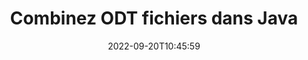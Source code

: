 ---
############################# Static ############################
layout: "auto-gen-merger"
date: 2022-09-20T10:45:59
draft: false
otherformats: otp ott pdf pps ppsx ppt pptx rtf tex vdx vsdm vsdx vssm vssx vstm vstx

############################# Head ############################
head_title: "Combinez ODT fichiers via l'API de fusion de documents Java et J2SE"
head_description: "Combinez plusieurs fichiers ODT en Java à l'aide de l'API de fusion de documents avec toutes les données, le style et la mise en forme en tant que documents source."

############################# Header ############################
title: "Combinez ODT fichiers dans Java"
description: "Combinez ODT avec quelques lignes de code Java."
bg_image: "https://cms.admin.containerize.com/templates/aspose/App_Themes/V3/images/bg/header1.png"
bg_overlay: false
button:
    enable: true
    icon: "fas fa-arrow-down"
    label: "Télécharger la version d'essai gratuite"
    link: "https://downloads.groupdocs.com/merger/java"

############################# SubMenu ############################
submenu:
    enable: true

    left:
        img_alt: "GroupDocs.Merger for Java"
        image: "https://cms.admin.containerize.com/templates/groupdocs/images/product-logos/90x90-noborder/groupdocs-merger-java.png"
        product: "GroupDocs.Merger"
        platform: "Java"

    middle:
        button:

            # button loop
            - link: "https://apireference.groupdocs.com/merger/java"
              text: "Référence API"

            # button loop
            - link: "https://github.com/groupdocs-merger"
              text: "Exemples de codes"

            # button loop
            - link: "https://products.groupdocs.app/merger/family"
              text: "Démos en direct"

            # button loop
            - link: "https://purchase.groupdocs.com/pricing/merger/java"
              text: "Tarification"

    right:
        link_download: "https://downloads.groupdocs.com/merger"
        link_learn: "https://docs.groupdocs.com/merger/java"
        link_buy: "https://purchase.groupdocs.com"

############################# About ############################
about:
    enable: true
    title: "À propos de l'API GroupDocs.Merger for Java"
    content: |
        [GroupDocs.Merger for Java](/fr/merger/java/) fournit une solution pratique pour combiner plusieurs PDF, Microsoft Office (Word, Excel, PowerPoint, OneNote), OpenDocument, HTML, images et de nombreux autres documents dans un seul fichier au sein des applications Java. GroupDocs.Merger vous fera économiser beaucoup d'efforts, car vous êtes autorisé à combiner des documents ODT - il n'est pas nécessaire d'installer de logiciels tiers, d'applications de bureau ou de plug-ins. Désormais, il est inutile de perdre votre temps et de combiner les fichiers manuellement ! La mission de GroupDocs est de fournir la meilleure qualité et de simplifier les workflows de traitement de documents.
        
        L'API GroupDocs.Merger est un bon choix pour les solutions d'entreprise qui ont besoin de fonctionnalités de combinaison de fichiers. Ces API sont bien prises en charge sur tous les principaux systèmes d'exploitation et plates-formes, y compris J2SE 7.0 (1.7), J2SE 8.0 (1.8), Java 10.

############################# Steps ############################
steps:
    enable: true
    title_left: "Combinez plusieurs fichiers ODT dans Java"
    content_left: |
        [GroupDocs.Merger for Java](/fr/merger/java/) permet aux développeurs Java de combiner facilement plusieurs fichiers ODT en mettant en œuvre quelques étapes simples.
        
        * Créez une instance de **Merger** et transmettez le chemin du document source en tant que paramètre du constructeur.
        * Appelez **Join** de la classe **Merger** et transmettez le deuxième chemin du document source.
        * Appelez **Save** de la classe **Merger** pour enregistrer le document fusionné.

    title_right: "Configuration requise"
    content_right: |
        Les API GroupDocs.Merger for Java sont prises en charge sur toutes les principales plates-formes et systèmes d'exploitation. Avant d'exécuter le code ci-dessous, assurez-vous que les prérequis suivants sont installés sur votre système.

        * Systèmes d'exploitation : Microsoft Windows, Linux, MacOS
        * Environnements de développement : NetBeans, IntelliJ IDEA, Eclipse
        * Cadres: J2SE 7.0 (1.7), J2SE 8.0 (1.8), Java 10
        * Téléchargez la dernière version de GroupDocs.Merger for Java depuis [Maven](https://repository.groupdocs.com/webapp/#/artifacts/browse/tree/General/repo/com/groupdocs/groupdocs-merger)
         
    code: |
     {{% merger/additional-styles %}}
     {{< merger/code-merger title="Comment combiner des fichiers ODT à l'aide de l'exemple de code Java">}}

        ```java    
        // Combinez les fichiers ODT à l'aide de GroupDocs.Merger pour l'API Java
        // Instancier la fusion avec le document d'entrée ODT
        Merger merger = new Merger("input_1.odt");

        // Appelez la méthode de jointure de l'instance de classe Merger et passez le deuxième chemin du document source
        merger.join("input_2.odt");
    
        // Appelez la méthode d'enregistrement de l'instance de classe Merger pour enregistrer le document fusionné
        merger.save("merged-file.odt"); 
        ```
     {{< /merger/code-merger >}}

############################# Demos ############################
demos:
    enable: true
    title: "Démos en direct - Application en ligne pour combiner des documents"
    content: |
       Combinez plusieurs fichiers ODT dès maintenant en visitant le site Web [GroupDocs.Merger Live Demos](https://products.groupdocs.app/merger/family).
       La démo en direct présente les avantages suivants.
        
############################# About Formats ############################
about_formats:
    enable: true

############################# More Formats ############################
more_formats:
    enable: true
    title: "Fusion d'autres formats de documents"
    content: |
        Java API de fusion de documents pour les formats de fichiers et les images. Combinez certains des formats de documents populaires comme indiqué ci-dessous.

############################# Back to top ###############################
back_to_top:
    enable: true
---